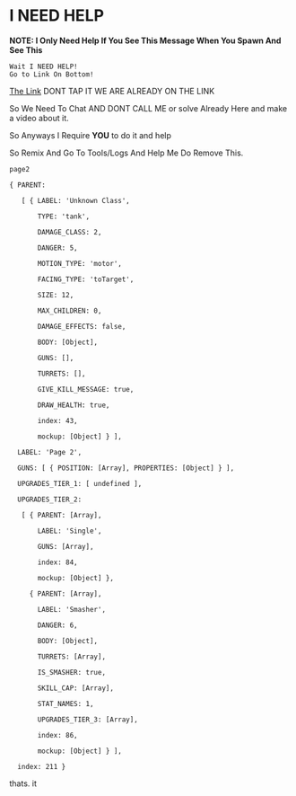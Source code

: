 # I NEED HELP
**NOTE: I Only Need Help If You See This Message When
You Spawn And See This**
```
Wait I NEED HELP!
Go to Link On Bottom!
```
[The Link](glitch.com/edit/#!/arrasicoi-server)
DONT TAP IT WE ARE ALREADY ON THE LINK

So We Need To Chat AND DONT CALL ME
or solve Already Here and make a video about it.

So Anyways I Require **YOU** to do it and help

So Remix And Go To Tools/Logs And Help Me Do
Remove This.
```
page2

{ PARENT:

   [ { LABEL: 'Unknown Class',

       TYPE: 'tank',

       DAMAGE_CLASS: 2,

       DANGER: 5,

       MOTION_TYPE: 'motor',

       FACING_TYPE: 'toTarget',

       SIZE: 12,

       MAX_CHILDREN: 0,

       DAMAGE_EFFECTS: false,

       BODY: [Object],

       GUNS: [],

       TURRETS: [],

       GIVE_KILL_MESSAGE: true,

       DRAW_HEALTH: true,

       index: 43,

       mockup: [Object] } ],

  LABEL: 'Page 2',

  GUNS: [ { POSITION: [Array], PROPERTIES: [Object] } ],

  UPGRADES_TIER_1: [ undefined ],

  UPGRADES_TIER_2:

   [ { PARENT: [Array],

       LABEL: 'Single',

       GUNS: [Array],

       index: 84,

       mockup: [Object] },

     { PARENT: [Array],

       LABEL: 'Smasher',

       DANGER: 6,

       BODY: [Object],

       TURRETS: [Array],

       IS_SMASHER: true,

       SKILL_CAP: [Array],

       STAT_NAMES: 1,

       UPGRADES_TIER_3: [Array],

       index: 86,

       mockup: [Object] } ],

  index: 211 }
```
thats. it






